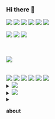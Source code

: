 ### Hi there 👋

<!--
**shin4sjh/shin4sjh** is a ✨ _special_ ✨ repository because its `README.md` (this file) appears on your GitHub profile.

Here are some ideas to get you started:

- 🔭 I’m currently working on ...
- 🌱 I’m currently learning ...
- 👯 I’m looking to collaborate on ...
- 🤔 I’m looking for help with ...
- 💬 Ask me about ...
- 📫 How to reach me: ...
- 😄 Pronouns: ...
- ⚡ Fun fact: ...
-->

<!--
https://shields.io/

https://simpleicons.org/ko-KR/

plastic, flat, flat-square, for-the-badge, social

<a href="버튼을 눌렀을 때 이동할 링크" target="_blank"><img src="https://img.shields.io/badge/뱃지레이블-배경색?style=뱃지모양&logo=로고&logoColor=로고색상"/></a>

-->


<a href="링크"><img src="https://img.shields.io/badge/JAVASCRIPT-F7DF1E?style=flat-square&logo=javascript&logoColor=white"/></a>
<a href="링크"><img src="https://img.shields.io/badge/SPRING-6DB33F?style=flat-square&logo=spring&logoColor=white"/></a>
<a href="링크"><img src="https://img.shields.io/badge/jQuery-0769AD?style=flat-square&logo=jQuery&logoColor=white"/></a>
<a href="링크"><img src="https://img.shields.io/badge/JAVA-4B4B77?style=flat-square&logo=java&logoColor=white"/></a>
<a href="링크"><img src="https://img.shields.io/badge/HTML5-E34F26?style=flat-square&logo=HTML5&logoColor=white"/></a>
<a href="링크"><img src="https://img.shields.io/badge/CSS3-1572B6?style=flat-square&logo=CSS3&logoColor=white"/></a>

<a href="링크"><img src="https://img.shields.io/badge/ORACLE-F80000?style=flat-square&logo=ORACLE&logoColor=white"/></a>
<a href="링크"><img src="https://img.shields.io/badge/ECLIPSE IDE-2C2255?style=flat-square&logo=ECLIPSE IDE&logoColor=white"/></a>
<a href="링크"><img src="https://img.shields.io/badge/VISUAL STUDIO CODE-007ACC?style=flat-square&logo=VISUAL STUDIO CODE&logoColor=white"/></a>

<br>
<br>
<a href="링크"><img src="https://img.shields.io/badge/VISUAL STUDIO-5C2D91?style=flat-square&logo=VISUAL STUDIO&logoColor=white"/></a>
<br>
<br>
<br>




<img src="https://img.shields.io/badge/Android-3DDC84?style=flat-square&logo=Android&logoColor=white"/>
<img src="https://img.shields.io/badge/IOS-ffffff?style=flat&logo=IOS&logoColor=000000"/>
<img src="https://img.shields.io/badge/IOS-13?style=for-the-badge&logo=IOS&logoColor=000000"/>
<img src="https://img.shields.io/badge/IOS-ffffff?style=social&logo=IOS&logoColor=000000"/>
<img src="https://img.shields.io/badge/IOS-ffffff?style=flat-square&logo=IOS&logoColor=000000"/>
<img src="https://img.shields.io/badge/IOS-ffffff?style=flat-square&logo=IOS&logoColor=000000"/>




 

<details><summary>
<img src="https://img.shields.io/badge/Windows-ffffff?style=flat-square&logo=Windows&logoColor=0078D4"/>
</summary>  
<img src="https://img.shields.io/badge/Windows 11-ffffff?style=flat-square&logo=Windows11&logoColor=0078D4"/> <img src="https://img.shields.io/badge/Windows 10-ffffff?style=flat-square&logo=Windows10&logoColor=0078D6"/>
<img src="https://img.shields.io/badge/Windows XP-ffffff?style=flat-square&logo=WindowsXP&logoColor=003399"/>
<img src="https://img.shields.io/badge/Windows 98-ffffff?style=flat-square&logo=Windows95&logoColor=008080"/>
</details>
<details><summary><img src="https://img.shields.io/badge/-13?style=social&logo=apple&logoColor=000000"/></summary>
<img src="https://img.shields.io/badge/IOS-ffffff?style=plastic&logo=IOS&logoColor=000000"/>
<img src="https://img.shields.io/badge/appstore-0D96F6?style=flat&logo=appstore&logoColor=ffffff"/>
<img src="https://img.shields.io/badge/applemusic-FA243C?style=flat&logo=applemusic&logoColor=ffffff"/>
<img src="https://img.shields.io/badge/applepodcasts-9933CC?style=flat&logo=applepodcasts&logoColor=ffffff"/>
<img src="https://img.shields.io/badge/appletv-9933CC?style=flat&logo=appletv&logoColor=ffffff"/>
<img src="https://img.shields.io/badge/Swift-F05138?style=flat&logo=swift&logoColor=ffffff"/>



</details>



<details><summary>

**about**
</summary>
<img src="https://img.shields.io/badge/nintendoswitch-ffffff?style=for-the-badge&logo=nintendoswitch&logoColor=E60012"/>
</details>





